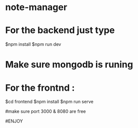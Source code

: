 # note-manager

# For the backend just type
$npm install 
$npm run dev

# Make sure mongodb is runing

# For the frontnd :
$cd frontend
$npm install
$npm run serve

#make sure port 3000 & 8080 are free

#ENJOY
